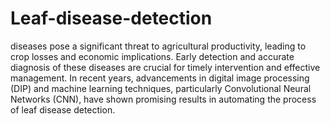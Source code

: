 # Leaf-disease-detection
diseases pose a significant threat to agricultural productivity, leading to crop losses and economic implications. Early detection and accurate diagnosis of these diseases are crucial for timely intervention and effective management. In recent years, advancements in digital image processing (DIP) and machine learning techniques, particularly Convolutional Neural Networks (CNN), have shown promising results in automating the process of leaf disease detection.

